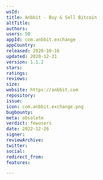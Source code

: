 ```yaml
---
wsId: 
title: Anbbit - Buy & Sell Bitcoin
altTitle: 
authors: 
users: 50
appId: com.anbbit.exchange
appCountry: 
released: 2020-10-16
updated: 2020-12-31
version: 1.1.2
stars: 
ratings: 
reviews: 
size: 
website: https://anbbit.com
repository: 
issue: 
icon: com.anbbit.exchange.png
bugbounty: 
meta: obsolete
verdict: fewusers
date: 2022-12-26
signer: 
reviewArchive: 
twitter: 
social: 
redirect_from: 
features: 

---
```


